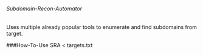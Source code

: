 ###### Subdomain-Recon-Automator
Uses multiple already popular tools to enumerate and find subdomains from target.

###How-To-Use
SRA < targets.txt
